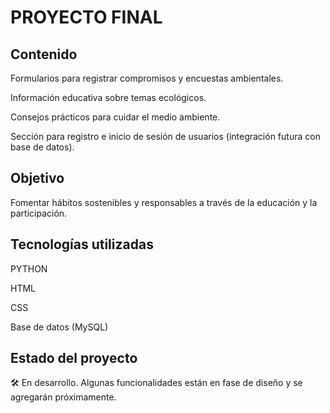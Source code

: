 # PROYECTO FINAL
## Contenido
Formularios para registrar compromisos y encuestas ambientales.

Información educativa sobre temas ecológicos.

Consejos prácticos para cuidar el medio ambiente.

Sección para registro e inicio de sesión de usuarios (integración futura con base de datos).

## Objetivo
Fomentar hábitos sostenibles y responsables a través de la educación y la participación.

## Tecnologías utilizadas

PYTHON

HTML

CSS

Base de datos (MySQL)

## Estado del proyecto
🛠️ En desarrollo. Algunas funcionalidades están en fase de diseño y se agregarán próximamente.

